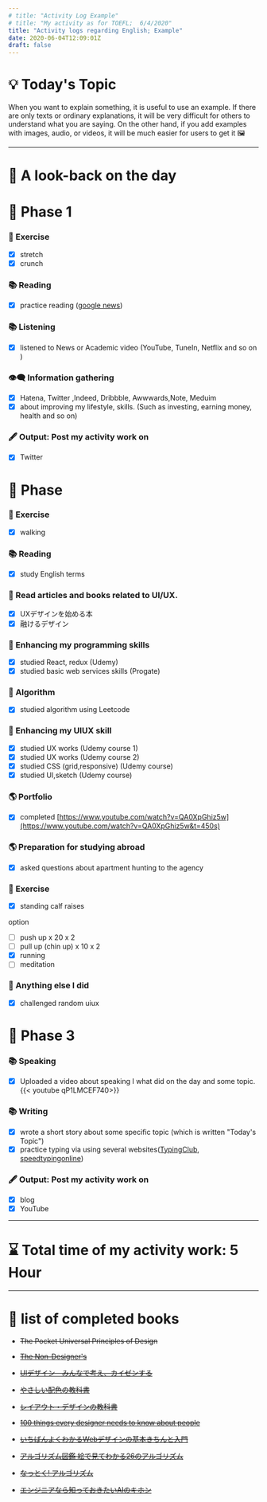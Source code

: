 ```yaml
---
# title: "Activity Log Example"
# title: "My activity as for TOEFL;  6/4/2020"
title: "Activity logs regarding English; Example"
date: 2020-06-04T12:09:01Z
draft: false
---
```


# 💡 Today's Topic

When you want to explain something, it is useful to use an example. If there are only texts or ordinary explanations, it will be very difficult for others to understand what you are saying. On the other hand, if you add examples with images, audio, or videos, it will be much easier for users to get it 🖼

---

# 🌱 A look-back on the day

# 🥓 Phase 1

### 💪 Exercise

- [x]  stretch
- [x]  crunch

### 📚 Reading

- [x]  practice reading ([google news](https://news.google.com/))

### 📚 Listening

- [x]  listened to News or Academic video (YouTube, TuneIn, Netflix and so on )

### 👁‍🗨 Information gathering

- [x]  Hatena, Twitter ,Indeed, Dribbble, Awwwards,Note, Meduim
- [x]  about improving my lifestyle, skills. (Such as investing, earning money, health and so on)

### 🖋 Output: Post my activity work on

- [x]  Twitter

# 🥚 Phase

### 💪 Exercise

- [x]  walking

### 📚 Reading

- [x]  study English terms

### 💎 Read articles and books related to UI/UX.

- [x]  UXデザインを始める本
- [x]  融けるデザイン

### 🎲 Enhancing my programming skills

- [x]  studied React, redux (Udemy)
- [x]  studied basic web services skills (Progate)

### 🎲 Algorithm

- [x]  studied algorithm using Leetcode

### 💎 Enhancing my UIUX skill

- [x]  studied UX works (Udemy course 1)
- [x]  studied UX works (Udemy course 2)
- [x]  studied CSS (grid,responsive) (Udemy course)
- [x]  studied UI,sketch (Udemy course)

### 🌎 Portfolio

- [x]  completed [https://www.youtube.com/watch?v=QA0XpGhiz5w](https://www.youtube.com/watch?v=QA0XpGhiz5w&t=450s)

### 🌎 Preparation for studying abroad

- [x]  asked questions about apartment hunting to the agency

### 💪 Exercise

- [x]  standing calf raises

option

- [ ]  push up x 20 x 2
- [ ]  pull up (chin up) x 10 x 2
- [x]  running
- [ ]  meditation

### 🎁 Anything else I did

- [x]  challenged random uiux

# 🌙 Phase 3

### 📚 Speaking

- [x]  Uploaded a video about speaking I what did on the day and some topic. 
{{< youtube qP1LMCEF740>}}

### 📚 Writing

- [x]  wrote a short story about some specific topic (which is written "Today's Topic")
- [x]  practice typing via using several websites([TypingClub](https://www.typingclub.com/), [speedtypingonline](https://www.speedtypingonline.com/games/type-the-alphabet.php))

### 🖋 Output: Post my activity work on

- [x]  blog
- [x]  YouTube

---

# ⌛ Total time of my activity work:  5 Hour

---

# 📖 list of completed books

- ~~The Pocket Universal Principles of Design~~
- ~~[The Non-Designer's](https://www.amazon.com/dp/0133966151/)~~
- ~~[UIデザイン　みんなで考え、カイゼンする](https://www.amazon.co.jp/dp/B07PQF8TBW/)~~
- ~~[やさしい配色の教科書](https://www.amazon.co.jp/dp/4844367714/)~~
- ~~[レイアウト・デザインの教科書](https://www.amazon.co.jp/dp/B07NYN1681/)~~
- ~~[100 things every designer needs to know about people](https://www.amazon.com/dp/4873115574)~~
- ~~[いちばんよくわかるWebデザインの基本きちんと入門](https://www.amazon.com/dp/4797389656)~~

- ~~[アルゴリズム図鑑 絵で見てわかる26のアルゴリズム](https://www.amazon.co.jp/gp/product/4798149772/)~~
- ~~[なっとく! アルゴリズム](https://www.amazon.co.jp/dp/4798143359/)~~
- ~~[エンジニアなら知っておきたいAIのキホン](https://www.amazon.com/dp/4295005355)~~